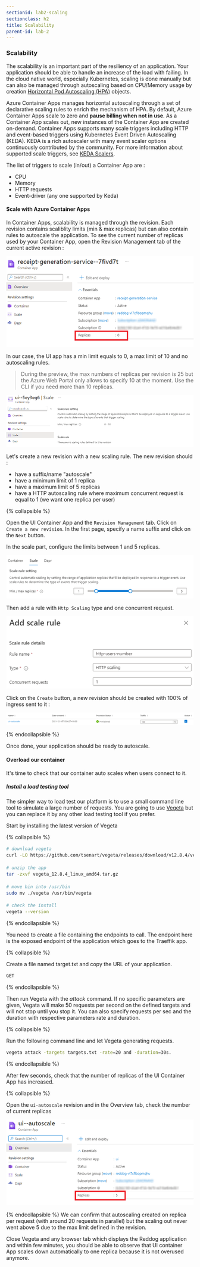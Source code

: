 ```yaml
---
sectionid: lab2-scaling
sectionclass: h2
title: Scalability
parent-id: lab-2
---
```


### Scalability

The scalability is an important part of the resiliency of an application. Your application should be able to handle an increase of the load with failing. In the cloud native world, especially Kubernetes, scaling is done manually but can also be managed through autoscaling based on CPU/Memory usage by creation [Horizontal Pod Autoscaling (HPA)](https://kubernetes.io/docs/tasks/run-application/horizontal-pod-autoscale/) objects.

Azure Container Apps manages horizontal autoscaling through a set of declarative scaling rules to enrich the mechanism of HPA. By default, Azure Container Apps scale to zero and **pause billing when not in use**. As a Container App scales out, new instances of the Container App are created on-demand. Container Apps supports many scale triggers including HTTP and event-based triggers using Kubernetes Event Driven Autoscaling (KEDA). KEDA is a rich autoscaler with many event scaler options continuously contributed by the community. For more information about supported scale triggers, see [KEDA Scalers](https://keda.sh/docs/scalers/).

The list of triggers to scale (in/out) a Container App are :

- CPU
- Memory
- HTTP requests
- Event-driver (any one supported by Keda)

#### Scale with Azure Container Apps

In Container Apps, scalability is managed through the revision. Each revision contains scaliblity limits (min & max replicas) but can also contain rules to autoscale the application. To see the current number of replicas used by your Container App, open the Revision Management tab of the current active revision :

![Current scaling](/media/lab2/scale/current-scale.png)

In our case, the UI app has a min limit equals to 0, a max limit of 10 and no autoscaling rules.

> During the preview, the max numbers of replicas per revision is 25 but the Azure Web Portal only allows to specify 10 at the moment. Use the CLI if you need more than 10 replicas.

![UI Default scaling](/media/lab2/scale/ui-default-scaling.png)

Let's create a new revision with a new scaling rule. The new revision should :

- have a suffix/name "autoscale"
- have a minimum limit of 1 replica
- have a maximum limit of 5 replicas
- have a HTTP autoscaling rule where maximum concurrent request is equal to 1 (we want one replica per user)

{% collapsible %}

Open the UI Container App and the `Revision Management` tab. Click on `Create a new revision`. In the first page, specify a name suffix and click on the `Next` button.

In the scale part, configure the limits between 1 and 5 replicas.

![Define the limits](/media/lab2/scale/minmax.png)

Then add a rule with `Http Scaling` type and one concurrent request.

![Create a scaling rule](/media/lab2/scale/http-rule.png)

Click on the `Create` button, a new revision should be created with 100% of ingress sent to it :

![A new revision is created](/media/lab2/scale/ui-new-revision.png)

{% endcollapsible %}

Once done, your application should be ready to autoscale.

#### Overload our container

It's time to check that our container auto scales when users connect to it.

##### Install a load testing tool

The simpler way to load test our platform is to use a small command line tool to simulate a large number of requests. You are going to use [Vegeta](https://github.com/tsenart/vegeta) but you can replace it by any other load testing tool if you prefer.

Start by installing the latest version of Vegeta

{% collapsible %}

``` bash
# download vegeta
curl -LO https://github.com/tsenart/vegeta/releases/download/v12.8.4/vegeta_12.8.4_linux_amd64.tar.gz

# unzip the app
tar -zxvf vegeta_12.8.4_linux_amd64.tar.gz

# move bin into /usr/bin
sudo mv ./vegeta /usr/bin/vegeta

# check the install
vegeta --version

```

{% endcollapsible %}

You need to create a file containing the endpoints to call. The endpoint here is the exposed endpoint of the application which goes to the Traeffik app.

{% collapsible %}

Create a file named target.txt and copy the URL of your application.

``` txt
GET 
```

{% endcollapsible %}

Then run Vegeta with the *attack* command. If no specific parameters are given, Vegata will make 50 requests per second on the defined targets and will not stop until you stop it. You can also specify requests per sec and the duration with respective parameters rate and duration.

{% collapsible %}

Run the following command line and let Vegeta generating requests.

``` bash
vegeta attack -targets targets.txt -rate=20 and -duration=30s.
```

{% endcollapsible %}

After few seconds, check that the number of replicas of the UI Container App has increased.

{% collapsible %}

Open the `ui-autoscale` revision and in the Overview tab, check the number of current replicas

![Post load testing](/media/lab2/scale/after-load-testing.png)

{% endcollapsible %}
We can confirm that autoscaling created on replica per request (with around 20 requests in parallel) but the scaling out never went above 5 due to the max limit defined in the revision.

Close Vegeta and any browser tab which displays the Reddog application and within few minutes, you should be able to observe that UI container App scales down automatically to one replica because it is not overused anymore.
